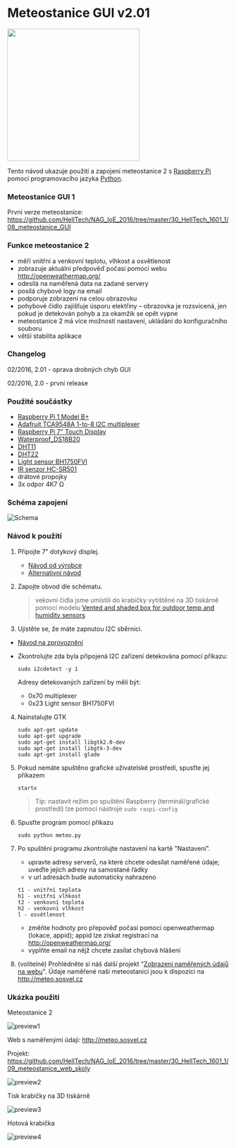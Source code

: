 # Meteostanice GUI v2.01

<img src="https://github.com/HellTech/NAG_IoE_2016/blob/master/30_HellTech_1602_1/08_Meteostanice_GUI_v2/image/preview.png" width="300" style="width:300px;" />

Tento návod ukazuje použití a zapojení meteostanice 2 s [Raspberry Pi](https://www.raspberrypi.org/) pomocí programovacího jazyka [Python](https://www.python.org/).

### Meteostanice GUI 1
První verze meteostanice: https://github.com/HellTech/NAG_IoE_2016/tree/master/30_HellTech_1601_1/08_meteostanice_GUI

### Funkce meteostanice 2
- měří vnitřní a venkovní teplotu, vlhkost a osvětlenost
- zobrazuje aktuální předpověď počasí pomocí webu http://openweathermap.org/
- odesílá na naměřená data na zadané servery
- posílá chybové logy na email
- podporuje zobrazení na celou obrazovku
- pohybové čidlo zajišťuje úsporu elektřiny – obrazovka je rozsvícená, jen pokud je detekován pohyb a za okamžik se opět vypne
- meteostanice 2 má více možností nastavení, ukládání do konfiguračního souboru
- větší stabilita aplikace

### Changelog
02/2016, 2.01 - oprava drobných chyb GUI

02/2016, 2.0 - první release

### Použité součástky
- [Raspberry Pi 1 Model B+](https://www.raspberrypi.org/products/model-b-plus/)
- [Adafruit TCA9548A 1-to-8 I2C multiplexer](https://learn.adafruit.com/adafruit-tca9548a-1-to-8-i2c-multiplexer-breakout/overview)
- [Raspberry Pi 7" Touch Display](https://www.raspberrypi.org/products/raspberry-pi-touch-display/)
- [Waterproof_DS18B20](https://www.adafruit.com/products/381)
- [DHT11](https://www.adafruit.com/product/386)
- [DHT22](https://www.adafruit.com/products/385)
- [Light sensor BH1750FVI](http://rohmfs.rohm.com/en/products/databook/datasheet/ic/sensor/light/bh1750fvi-e.pdf)
- [IR senzor HC-SR501](https://www.mpja.com/download/31227sc.pdf)
- drátové propojky
- 3x odpor 4K7 Ω

### Schéma zapojení

![Schema](https://github.com/HellTech/NAG_IoE_2016/blob/master/30_HellTech_1602_1/08_Meteostanice_GUI_v2/08_deska.png)


### Návod k použití
1. Připojte 7" dotykový displej.
   - [Návod od výrobce](https://www.raspberrypi.org/blog/the-eagerly-awaited-raspberry-pi-display/)
   - [Alternativní návod](https://www.element14.com/community/docs/DOC-78156/l/raspberry-pi-7-touchscreen-display)
2. Zapojte obvod dle schématu.

   > vekovní čidla jsme umístili do krabičky vytištěné na 3D tiskárně pomocí modelu [Vented and shaded box for outdoor temp and humidity sensors](http://www.thingiverse.com/thing:146132)
3. Ujistěte se, že máte zapnutou I2C sběrnici. 
 * [Návod na zprovoznění](https://github.com/HellTech/NAG_IoE_2016/tree/master/30_HellTech_1601_1/01_lcd_displej)
 * Zkontrolujte zda byla připojená I2C zařízení detekována pomocí příkazu:

   ```
   sudo i2cdetect -y 1
   ```
   Adresy detekovaných zařízení by měli být:
   - 0x70 multiplexer
   - 0x23 Light sensor BH1750FVI
4. Nainstalujte GTK

   ```
   sudo apt-get update
   sudo apt-get upgrade
   sudo apt-get install libgtk2.0-dev
   sudo apt-get install libgtk-3-dev
   sudo apt-get install glade
   ```
5. Pokud nemáte spuštěno grafické uživatelské prostředí, spusťte jej příkazem

   ```
   startx
   ```
   >Tip: nastavit režim po spuštění Raspberry (terminál/grafické prostředí) lze pomocí nástroje `sudo raspi-config`
6. Spusťte program pomocí příkazu

   ```
   sudo python meteo.py
   ```
7. Po spuštění programu zkontrolujte nastavení na kartě "Nastavení".
   - upravte adresy serverů, na které chcete odesílat naměřené údaje; uveďte jejich adresy na samostané řádky
   - v url adresách bude automaticky nahrazeno

   ```
   t1 - vnitřní teplota
   h1 - vnitřní vlhkost
   t2 - venkovní teplota
   h2 - venkovní vlhkost
   l - osvětlenost
   ```
   - změňte hodnoty pro přepověď počasí pomocí openweathermap (lokace, appid); appid lze získat registrací na http://openweathermap.org/ 
   - vyplňte email na nějž chcete zasílat chybová hlášení
8. (volitelné) Prohlédněte si náš další projekt "[Zobrazení naměřených údajů na webu](https://github.com/HellTech/NAG_IoE_2016/tree/master/30_HellTech_1601_1/09_meteostanice_web_skoly)".
Údaje naměřené naší meteostanicí jsou k dispozici na http://meteo.sosvel.cz




### Ukázka použití

Meteostanice 2

![preview1](https://github.com/HellTech/NAG_IoE_2016/blob/master/30_HellTech_1602_1/08_Meteostanice_GUI_v2/image/preview.png)



Web s naměřenými údaji: http://meteo.sosvel.cz

Projekt: https://github.com/HellTech/NAG_IoE_2016/tree/master/30_HellTech_1601_1/09_meteostanice_web_skoly

![preview2](https://github.com/HellTech/NAG_IoE_2016/blob/master/30_HellTech_1602_1/08_Meteostanice_GUI_v2/image/preview2.png)



Tisk krabičky na 3D tiskárně

![preview3](https://github.com/HellTech/NAG_IoE_2016/blob/master/30_HellTech_1602_1/08_Meteostanice_GUI_v2/image/preview3.jpg)



Hotová krabička

![preview4](https://github.com/HellTech/NAG_IoE_2016/blob/master/30_HellTech_1602_1/08_Meteostanice_GUI_v2/image/preview4.jpg)
